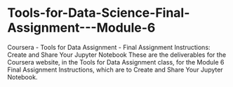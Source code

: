 # Tools-for-Data-Science-Final-Assignment---Module-6
Coursera - Tools for Data Assignment - Final Assignment Instructions: Create and Share Your Jupyter Notebook
These are the deliverables for the Coursera website, in the Tools for Data Assignment class, for the Module 6 Final Assignment Instructions, which are to Create and Share Your Jupyter Notebook.
